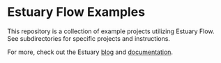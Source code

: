 # Estuary Flow Examples

This repository is a collection of example projects utilizing Estuary Flow. See subdirectories for specific projects and instructions.

For more, check out the Estuary [blog](https://estuary.dev/blog/) and [documentation](https://docs.estuary.dev/).
